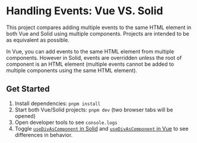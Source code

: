 # Handling Events: Vue VS. Solid

This project compares adding multiple events to the same HTML element in both Vue and Solid using multiple components. Projects are intended to be as equivalent as possible.

In Vue, you can add events to the same HTML element from multiple components. However in Solid, events are overridden unless the root of component is an HTML element (multiple events cannot be added to multiple components using the same HTML element).

## Get Started

1. Install dependencies: `pnpm install`
2. Start both Vue/Solid projects: `pnpm dev` (two browser tabs will be opened)
3. Open developer tools to see `console.logs`
4. Toggle [`useDivAsComponent` in Solid](./events-solid/src/index.tsx#L6) and [`useDivAsComponent` in Vue](./events-vue/src/Inner.vue#L3) to see differences in behavior.
